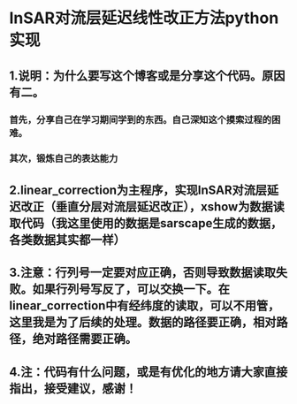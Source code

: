 # InSAR对流层延迟线性改正方法python实现
## 1.说明：为什么要写这个博客或是分享这个代码。原因有二。
### 首先，分享自己在学习期间学到的东西。自己深知这个摸索过程的困难。
### 其次，锻炼自己的表达能力

## 2.linear_correction为主程序，实现InSAR对流层延迟改正（垂直分层对流层延迟改正），xshow为数据读取代码（我这里使用的数据是sarscape生成的数据，各类数据其实都一样）
## 3.注意：行列号一定要对应正确，否则导致数据读取失败。如果行列号写反了，可以交换一下。在linear_correction中有经纬度的读取，可以不用管，这里我是为了后续的处理。数据的路径要正确，相对路径，绝对路径需要正确。

## 4.注：代码有什么问题，或是有优化的地方请大家直接指出，接受建议，感谢！

